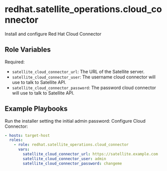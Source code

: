 redhat.satellite_operations.cloud_connector
=====================================

Install and configure Red Hat Cloud Connector

Role Variables
--------------

Required:

- `satellite_cloud_connector_url`: The URL of the Satellite server.
- `satellite_cloud_connector_user`: The username cloud connector will use to talk to Satellite API.
- `satellite_cloud_connector_password`: The password cloud connector will use to talk to Satellite API.

Example Playbooks
-----------------

Run the installer setting the initial admin password:
Configure Cloud Connector:

```yaml
- hosts: target-host
  roles:
    - role: redhat.satellite_operations.cloud_connector
      vars:
        satellite_cloud_connector_url: https://satellite.example.com
        satellite_cloud_connector_user: admin
        satellite_cloud_connector_password: changeme
```
